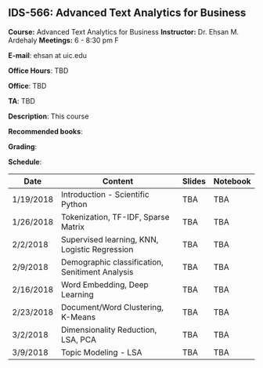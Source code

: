 ## IDS-566: Advanced Text Analytics for Business

**Course:** Advanced Text Analytics for Business
**Instructor:** Dr. Ehsan M. Ardehaly
**Meetings:** 6 - 8:30 pm F

**E-mail**: ehsan at uic.edu

**Office Hours**: TBD

**Office**: TBD

**TA**: TBD


**Description**: This course

**Recommended books**:

**Grading**:

**Schedule**:

|Date|Content|Slides|Notebook|
|--|--|--|--|
|1/19/2018|Introduction - Scientific Python| TBA | TBA |
|1/26/2018|Tokenization, TF-IDF, Sparse Matrix| TBA | TBA |
|2/2/2018|Supervised learning, KNN, Logistic Regression| TBA | TBA |
|2/9/2018|Demographic classification, Senitiment Analysis| TBA | TBA |
|2/16/2018|Word Embedding, Deep Learning| TBA | TBA |
|2/23/2018|Document/Word Clustering, K-Means| TBA | TBA |
|3/2/2018|Dimensionality Reduction, LSA, PCA| TBA | TBA |
|3/9/2018|Topic Modeling - LSA| TBA | TBA |

